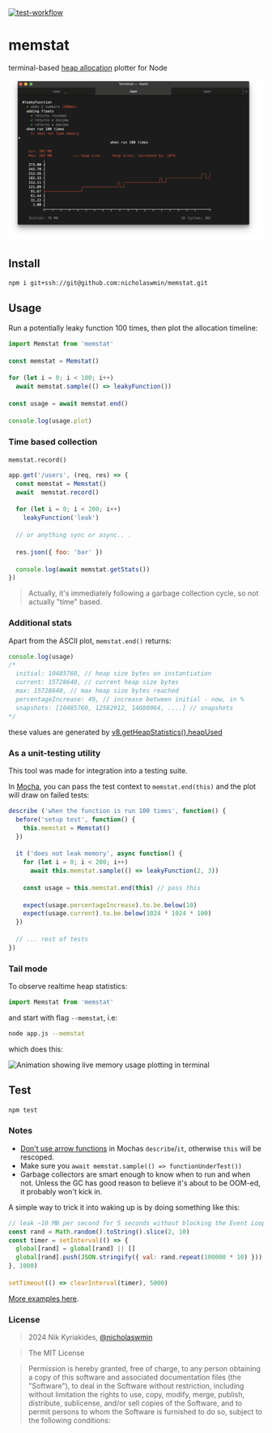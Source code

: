 [![test-workflow][test-workflow-badge]][ci-test]

# memstat

terminal-based [heap allocation][oilpan] plotter for Node

![Mocha test with an ASCII plot timeline of the memory usage][demo]

## Install

```bash
npm i git+ssh://git@github.com:nicholaswmin/memstat.git
```

## Usage

Run a potentially leaky function 100 times,
then plot the allocation timeline:

```js
import Memstat from 'memstat'

const memstat = Memstat()

for (let i = 0; i < 100; i++)
  await memstat.sample(() => leakyFunction())

const usage = await memstat.end()

console.log(usage.plot)
```

### Time based collection

`memstat.record()`

```js
app.get('/users', (req, res) => {
  const memstat = Memstat()
  await  memstat.record()

  for (let i = 0; i < 200; i++)
    leakyFunction('leak')

  // or anything sync or async.. .

  res.json({ foo: 'bar' })

  console.log(await memstat.getStats())
})
```

> Actually, it's immediately following a garbage collection cycle, so not
> actually "time" based.

### Additional stats

Apart from the ASCII plot, `memstat.end()` returns:

```js
console.log(usage)
/*
  initial: 10485760, // heap size bytes on instantiation
  current: 15728640, // current heap size bytes
  max: 15728640, // max heap size bytes reached
  percentageIncrease: 49, // increase between initial - now, in %
  snapshots: [10485760, 12582912, 14680064, ....] // snapshots
*/
```

these values are generated by [v8.getHeapStatistics().heapUsed][v8-heap-doc]

### As a unit-testing utility

This tool was made for integration into a testing suite.

In [Mocha][mocha], you can pass the test context to `memstat.end(this)` and
the plot will draw on failed tests:

```js
describe ('when the function is run 100 times', function() {
  before('setup test', function() {
    this.memstat = Memstat()
  })

  it ('does not leak memory', async function() {
    for (let i = 0; i < 200; i++)
      await this.memstat.sample(() => leakyFunction(2, 3))

    const usage = this.memstat.end(this) // pass this

    expect(usage.percentageIncrease).to.be.below(10)
    expect(usage.current).to.be.below(1024 * 1024 * 100)
  })

  // ... rest of tests
})
```

### Tail mode

To observe realtime heap statistics:

```js
import Memstat from 'memstat'
```

and start with flag `--memstat`, i.e:

```bash
node app.js --memstat
```

which does this:

![Animation showing live memory usage plotting in terminal][tail-demo]

## Test

```bash
npm test
```

### Notes

- [Don't use arrow functions][no-mocha-arrow] in Mochas `describe`/`it`,
  otherwise `this` will be rescoped.
- Make sure you `await memstat.sample(() => functionUnderTest())`
- Garbage collectors are smart enough to know when to run and when not.
  Unless the GC has good reason to believe it's about to be OOM-ed,
  it probably won't kick in.

A simple way to trick it into waking up is by doing something like this:

```js
// leak ~10 MB per second for 5 seconds without blocking the Event Loop
const rand = Math.random().toString().slice(2, 10)
const timer = setInterval(() => {
  global[rand] = global[rand] || []
  global[rand].push(JSON.stringify({ val: rand.repeat(100000 * 10) }))
}, 1000)

setTimeout(() => clearInterval(timer), 5000)
```

[More examples here][examples].

### License

> 2024 Nik Kyriakides, [@nicholaswmin][wmin]

> The MIT License

> Permission is hereby granted, free of charge, to any person obtaining a copy
> of this software and associated documentation files (the "Software"), to deal
> in the Software without restriction, including without limitation the rights
> to use, copy, modify, merge, publish, distribute, sublicense, and/or sell
> copies of the Software, and to permit persons to whom the Software is
> furnished to do so, subject to the following conditions:

[wmin]: https://github.com/nicholaswmin
[test-workflow-badge]: https://github.com/nicholaswmin/memstat/actions/workflows/tests.yml/badge.svg
[ci-test]: https://github.com/nicholaswmin/memstat/actions/workflows/tests.yml
[v8-heap-doc]: https://nodejs.org/api/v8.html#v8getheapstatistics
[oilpan]: https://v8.dev/blog/oilpan-library
[demo]: .github/docs/demo.png
[tail-demo]: .github/docs/tail-demo.gif
[mocha]: https://mochajs.org/
[no-mocha-arrow]: https://github.com/meteor/guide/issues/318
[examples]: .github/docs/examples
